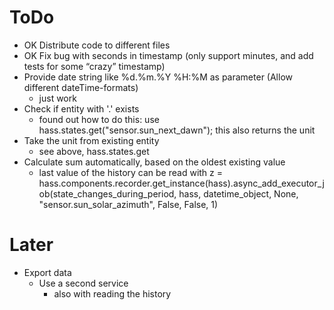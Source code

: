 # ToDo

- OK Distribute code to different files
- OK Fix bug with seconds in timestamp (only support minutes, and add tests for some “crazy” timestamp)
- Provide date string like %d.%m.%Y %H:%M as parameter (Allow different dateTime-formats)
    - just work
- Check if entity with '.' exists
    - found out how to do this: use hass.states.get("sensor.sun_next_dawn"); this also returns the unit
- Take the unit from existing entity
    - see above, hass.states.get
- Calculate sum automatically, based on the oldest existing value
    - last value of the history can be read with z = hass.components.recorder.get_instance(hass).async_add_executor_job(state_changes_during_period, hass, datetime_object, None, "sensor.sun_solar_azimuth", False, False, 1)

# Later

- Export data
    - Use a second service
        - also with reading the history
